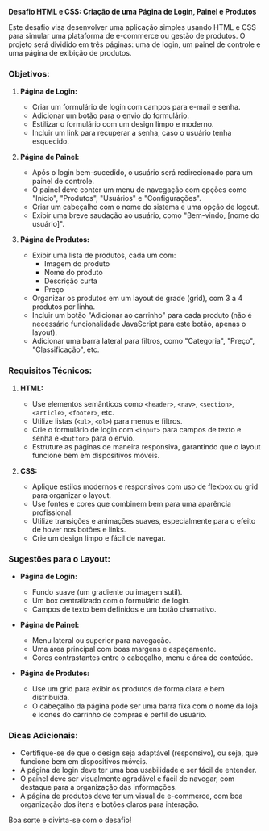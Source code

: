 **Desafio HTML e CSS: Criação de uma Página de Login, Painel e Produtos**

Este desafio visa desenvolver uma aplicação simples usando HTML e CSS para simular uma plataforma de e-commerce ou gestão de produtos. O projeto será dividido em três páginas: uma de login, um painel de controle e uma página de exibição de produtos.

### Objetivos:

1. **Página de Login:**
   - Criar um formulário de login com campos para e-mail e senha.
   - Adicionar um botão para o envio do formulário.
   - Estilizar o formulário com um design limpo e moderno.
   - Incluir um link para recuperar a senha, caso o usuário tenha esquecido.

2. **Página de Painel:**
   - Após o login bem-sucedido, o usuário será redirecionado para um painel de controle.
   - O painel deve conter um menu de navegação com opções como "Início", "Produtos", "Usuários" e "Configurações".
   - Criar um cabeçalho com o nome do sistema e uma opção de logout.
   - Exibir uma breve saudação ao usuário, como "Bem-vindo, [nome do usuário]".

3. **Página de Produtos:**
   - Exibir uma lista de produtos, cada um com:
     - Imagem do produto
     - Nome do produto
     - Descrição curta
     - Preço
   - Organizar os produtos em um layout de grade (grid), com 3 a 4 produtos por linha.
   - Incluir um botão "Adicionar ao carrinho" para cada produto (não é necessário funcionalidade JavaScript para este botão, apenas o layout).
   - Adicionar uma barra lateral para filtros, como "Categoria", "Preço", "Classificação", etc.

### Requisitos Técnicos:

1. **HTML:**
   - Use elementos semânticos como `<header>`, `<nav>`, `<section>`, `<article>`, `<footer>`, etc.
   - Utilize listas (`<ul>`, `<ol>`) para menus e filtros.
   - Crie o formulário de login com `<input>` para campos de texto e senha e `<button>` para o envio.
   - Estruture as páginas de maneira responsiva, garantindo que o layout funcione bem em dispositivos móveis.

2. **CSS:**
   - Aplique estilos modernos e responsivos com uso de flexbox ou grid para organizar o layout.
   - Use fontes e cores que combinem bem para uma aparência profissional.
   - Utilize transições e animações suaves, especialmente para o efeito de hover nos botões e links.
   - Crie um design limpo e fácil de navegar.

### Sugestões para o Layout:

- **Página de Login:**
  - Fundo suave (um gradiente ou imagem sutil).
  - Um box centralizado com o formulário de login.
  - Campos de texto bem definidos e um botão chamativo.

- **Página de Painel:**
  - Menu lateral ou superior para navegação.
  - Uma área principal com boas margens e espaçamento.
  - Cores contrastantes entre o cabeçalho, menu e área de conteúdo.
  
- **Página de Produtos:**
  - Use um grid para exibir os produtos de forma clara e bem distribuída.
  - O cabeçalho da página pode ser uma barra fixa com o nome da loja e ícones do carrinho de compras e perfil do usuário.

### Dicas Adicionais:
- Certifique-se de que o design seja adaptável (responsivo), ou seja, que funcione bem em dispositivos móveis.
- A página de login deve ter uma boa usabilidade e ser fácil de entender.
- O painel deve ser visualmente agradável e fácil de navegar, com destaque para a organização das informações.
- A página de produtos deve ter um visual de e-commerce, com boa organização dos itens e botões claros para interação.

Boa sorte e divirta-se com o desafio!